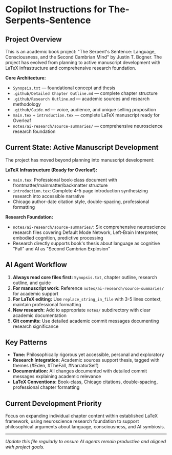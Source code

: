 

# Copilot Instructions for The-Serpents-Sentence

## Project Overview
This is an academic book project: "The Serpent's Sentence: Language, Consciousness, and the Second Cambrian Mind" by Justin T. Bogner. The project has evolved from planning to active manuscript development with LaTeX infrastructure and comprehensive research foundation.

**Core Architecture:**
- `Synopsis.txt` — foundational concept and thesis
- `.github/Detailed Chapter Outline.md` — complete chapter structure
- `.github/Research Outline.md` — academic sources and research methodology  
- `.github/Guide.md` — voice, audience, and unique selling proposition
- `main.tex` + `introduction.tex` — complete LaTeX manuscript ready for Overleaf
- `notes/ai-research/source-summaries/` — comprehensive neuroscience research foundation

## Current State: Active Manuscript Development
The project has moved beyond planning into manuscript development:

**LaTeX Infrastructure (Ready for Overleaf):**
- `main.tex`: Professional book-class document with frontmatter/mainmatter/backmatter structure
- `introduction.tex`: Complete 4-5 page introduction synthesizing research into accessible narrative
- Chicago author-date citation style, double-spacing, professional formatting

**Research Foundation:**
- `notes/ai-research/source-summaries/`: Six comprehensive neuroscience research files covering Default Mode Network, Left-Brain Interpreter, embodied cognition, predictive processing
- Research directly supports book's thesis about language as cognitive "Fall" and AI as "Second Cambrian Explosion"

## AI Agent Workflow
1. **Always read core files first:** `Synopsis.txt`, chapter outline, research outline, and guide
2. **For manuscript work:** Reference `notes/ai-research/source-summaries/` for academic support
3. **For LaTeX editing:** Use `replace_string_in_file` with 3-5 lines context, maintain professional formatting
4. **New research:** Add to appropriate `notes/` subdirectory with clear academic documentation
5. **Git commits:** Use detailed academic commit messages documenting research significance

## Key Patterns
- **Tone:** Philosophically rigorous yet accessible, personal and exploratory
- **Research Integration:** Academic sources support thesis, tagged with themes (#Eden, #TheFall, #NarratorSelf)
- **Documentation:** All changes documented with detailed commit messages explaining academic relevance
- **LaTeX Conventions:** Book-class, Chicago citations, double-spacing, professional chapter formatting

## Current Development Priority
Focus on expanding individual chapter content within established LaTeX framework, using neuroscience research foundation to support philosophical arguments about language, consciousness, and AI symbiosis.

---
*Update this file regularly to ensure AI agents remain productive and aligned with project goals.*
